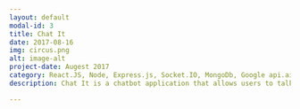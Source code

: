 ```yaml
---
layout: default
modal-id: 3
title: Chat It
date: 2017-08-16
img: circus.png
alt: image-alt
project-date: Augest 2017
category: React.JS, Node, Express.js, Socket.IO, MongoDb, Google api.ai, Postman
description: Chat It is a chatbot application that allows users to talk to an AI and get vocal responses from the Express server and Socket to communicate with Google ai API. Clients can get real-time responses from the chatbot by clicking the button at the center.

---
```

